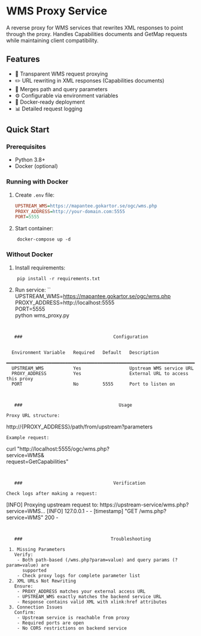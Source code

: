 # WMS Proxy Service

 A reverse proxy for WMS services that rewrites XML responses to point through the
 proxy. Handles Capabilities documents and GetMap requests while maintaining client
 compatibility.

 ## Features

 - 🔄 Transparent WMS request proxying
 - ✏️ URL rewriting in XML responses (Capabilities documents)
 - 🔀 Merges path and query parameters
 - ⚙️ Configurable via environment variables
 - 🐳 Docker-ready deployment
 - 📊 Detailed request logging

 ## Quick Start

 ### Prerequisites
 - Python 3.8+
 - Docker (optional)

 ### Running with Docker
 1. Create `.env` file:
    ```ini
    UPSTREAM_WMS=https://mapantee.gokartor.se/ogc/wms.php
    PROXY_ADDRESS=http://your-domain.com:5555
    PORT=5555
    ```

 2. Start container:
```
    docker-compose up -d
```

 ###  Without Docker

 1. Install requirements:
```
    pip install -r requirements.txt
```
 2. Run service:
``
    UPSTREAM_WMS=https://mapantee.gokartor.se/ogc/wms.php \
    PROXY_ADDRESS=http://localhost:5555 \
    PORT=5555 \
    python wms_proxy.py
```


   ###                                  Configuration


  Environment Variable   Required   Default   Description
 ━━━━━━━━━━━━━━━━━━━━━━━━━━━━━━━━━━━━━━━━━━━━━━━━━━━━━━━━━━━━━━━━━━━━━━━━━━━━━━━
  UPSTREAM_WMS           Yes                  Upstream WMS service URL
  PROXY_ADDRESS          Yes                  External URL to access this proxy
  PORT                   No         5555      Port to listen on



   ###                                    Usage

Proxy URL structure:
```
http://{PROXY_ADDRESS}/path/from/upstream?parameters
```
Example request:
```
 curl "http://localhost:5555/ogc/wms.php?\
 service=WMS&\
 request=GetCapabilities"
```


   ###                                  Verification

Check logs after making a request:

```
 [INFO] Proxying upstream request to: https://upstream-service/wms.php?service=WMS...
 [INFO] 127.0.0.1 - - [timestamp] "GET /wms.php?service=WMS" 200 -
```


   ###                                 Troubleshooting

 1. Missing Parameters
   Verify:
    - Both path-based (/wms.php?param=value) and query params (?param=value) are
      supported
    - Check proxy logs for complete parameter list
 2. XML URLs Not Rewriting
   Ensure:
    - PROXY_ADDRESS matches your external access URL
    - UPSTREAM_WMS exactly matches the backend service URL
    - Response contains valid XML with xlink:href attributes
 3. Connection Issues
   Confirm:
    - Upstream service is reachable from proxy
    - Required ports are open
    - No CORS restrictions on backend service


